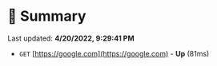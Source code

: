 # 📖 Summary
Last updated: **4/20/2022, 9:29:41 PM**

- `GET` [https://google.com](https://google.com) - **Up** (81ms)

